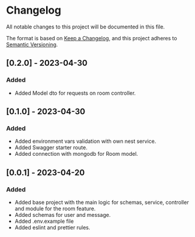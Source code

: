 # Changelog

All notable changes to this project will be documented in this file.

The format is based on [Keep a Changelog](https://keepachangelog.com/en/1.0.0/),
and this project adheres to [Semantic Versioning](https://semver.org/spec/v2.0.0.html).

## [0.2.0] - 2023-04-30

### Added

- Added Model dto for requests on room controller.

## [0.1.0] - 2023-04-30

### Added

- Added environment vars validation with own nest service.
- Added Swagger starter route.
- Added connection with mongodb for Room model.

## [0.0.1] - 2023-04-20

### Added
- Added base project with the main logic for schemas, service, controller and module for the room feature.
- Added schemas for user and message.
- Added .env.example file
- Added eslint and prettier rules.